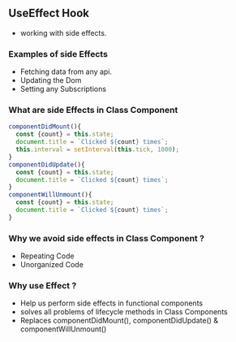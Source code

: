 ## UseEffect Hook
- working with side effects.

### Examples of side Effects
- Fetching data from any api.
- Updating the Dom
- Setting any Subscriptions

### What are side Effects in Class Component
```javascript
componentDidMount(){
  const {count} = this.state;
  document.title = `Clicked ${count} times`;
  this.interval = setInterval(this.tick, 1000);  
}
componentDidUpdate(){
  const {count} = this.state;
  document.title = `Clicked ${count} times`;
}
componentWillUnmount(){
  const {count} = this.state;
  document.title = `Clicked ${count} times`;
}
```
### Why we avoid side effects in Class Component ?
- Repeating Code
- Unorganized Code

### Why use Effect ?
- Help us perform side effects in functional components
- solves all problems of lifecycle methods in Class Components
- Replaces componentDidMount(), componentDidUpdate() & componentWillUnmount()
